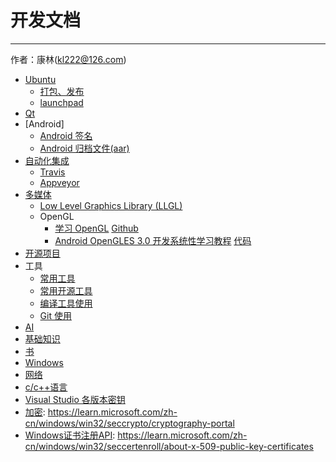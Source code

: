 # 开发文档
----------

作者：康林(kl222@126.com)

- [Ubuntu](ubuntu/ubuntu.md)
  + [打包、发布](ubuntu/package.md)
  + [launchpad](ubuntu/launchpad.md)
- [Qt](qt/qt.md)
- [Android]
  + [Android 签名](android/Signature.md)
  + [Android 归档文件(aar)](android/aar.md)
- [自动化集成](ci/README.md)
  + [Travis](ci/travis/travis.md)
  + [Appveyor](ci/appveyor/Appveyor.md)
- [多媒体](multimedia/Multimedia.md)
  + [Low Level Graphics Library (LLGL)](https://github.com/LukasBanana/LLGL)
  + OpenGL
    - [学习 OpenGL](https://learnopengl-cn.github.io/) [Github](https://github.com/LearnOpenGL-CN/LearnOpenGL-CN)
    - [Android OpenGLES 3.0 开发系统性学习教程](https://blog.csdn.net/Kennethdroid/article/details/106026017) [代码](https://github.com/githubhaohao/NDK_OpenGLES_3_0)
- [开源项目](compile/README.md)
- 工具
  + [常用工具](opensource/Tools.md)
  + [常用开源工具](opensource/OpenSourceTools.md)
  + [编译工具使用](compile/tools.md)
  + [Git 使用](git.md)
- [AI](ai/ai.md)
- [基础知识](base/README.md)
- [书](Books.md)
- [Windows](Windows)
- [网络](net/README.md)
- [c/c++语言](c/README.md)
- [Visual Studio 各版本密钥](c/VisualStudioKey.md)
- [加密](加密.pdf): https://learn.microsoft.com/zh-cn/windows/win32/seccrypto/cryptography-portal
- [Windows证书注册API](Windows证书注册API.pdf): https://learn.microsoft.com/zh-cn/windows/win32/seccertenroll/about-x-509-public-key-certificates
